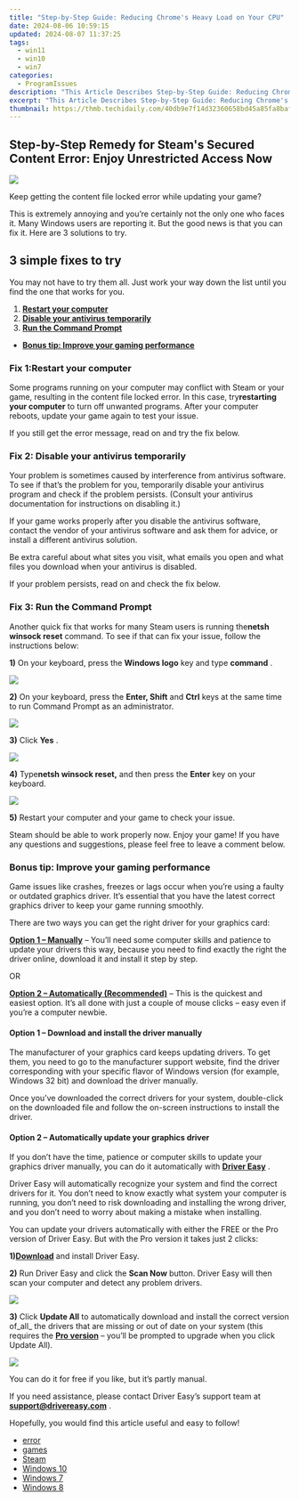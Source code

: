 ```yaml
---
title: "Step-by-Step Guide: Reducing Chrome's Heavy Load on Your CPU"
date: 2024-08-06 10:59:15
updated: 2024-08-07 11:37:25
tags:
  - win11
  - win10
  - win7
categories:
  - ProgramIssues
description: "This Article Describes Step-by-Step Guide: Reducing Chrome's Heavy Load on Your CPU"
excerpt: "This Article Describes Step-by-Step Guide: Reducing Chrome's Heavy Load on Your CPU"
thumbnail: https://thmb.techidaily.com/40db9e7f14d32360658bd45a85fa8baf591a4c12413f48e4137aa1f90c61fa60.jpg
---
```


## Step-by-Step Remedy for Steam's Secured Content Error: Enjoy Unrestricted Access Now

![](https://images.drivereasy.com/wp-content/uploads/2019/08/image-375.png)

Keep getting the content file locked error while updating your game?

 This is extremely annoying and you’re certainly not the only one who faces it. Many Windows users are reporting it. But the good news is that you can fix it. Here are 3 solutions to try.

## 3 simple fixes to try

 You may not have to try them all. Just work your way down the list until you find the one that works for you.

1. **[Restart your computer](https://tools.techidaily.com/drivereasy/download/)**
2. **[Disable your antivirus temporarily](https://tools.techidaily.com/drivereasy/download/)**
3. **[Run the Command Prompt](https://tools.techidaily.com/drivereasy/download/)**

* **[Bonus tip: Improve your gaming performance](https://tools.techidaily.com/drivereasy/download/)**

### Fix 1:**Restart your computer**

 Some programs running on your computer may conflict with Steam or your game, resulting in the content file locked error. In this case, try**restarting your computer** to turn off unwanted programs. After your computer reboots, update your game again to test your issue.

If you still get the error message, read on and try the fix below.

### Fix 2: Disable your antivirus temporarily

 Your problem is sometimes caused by interference from antivirus software. To see if that’s the problem for you, temporarily disable your antivirus program and check if the problem persists. (Consult your antivirus documentation for instructions on disabling it.)

 If your game works properly after you disable the antivirus software, contact the vendor of your antivirus software and ask them for advice, or install a different antivirus solution.

 Be extra careful about what sites you visit, what emails you open and what files you download when your antivirus is disabled.

If your problem persists, read on and check the fix below.

### Fix 3: Run the Command Prompt

 Another quick fix that works for many Steam users is running the**netsh winsock reset** command. To see if that can fix your issue, follow the instructions below:

**1)** On your keyboard, press the **Windows logo** key and type **command** .

![](https://images.drivereasy.com/wp-content/uploads/2019/06/image-421.png)

**2)** On your keyboard, press the **Enter, Shift**  and **Ctrl**  keys at the same time to run Command Prompt as an administrator.

![](https://images.drivereasy.com/wp-content/uploads/2019/08/keyboard-162134_1280-1-1024x512.png)

**3)**  Click **Yes** .

![](https://images.drivereasy.com/wp-content/uploads/2019/06/image-403.png)

**4)**  Type**netsh winsock reset,** and then press the **Enter**  key on your keyboard.

![](https://images.drivereasy.com/wp-content/uploads/2019/08/image-374.png)

**5)** Restart your computer and your game to check your issue.

 Steam should be able to work properly now. Enjoy your game! If you have any questions and suggestions, please feel free to leave a comment below.

### Bonus tip: Improve your gaming performance

 Game issues like crashes, freezes or lags occur when you’re using a faulty or outdated graphics driver. It’s essential that you have the latest correct graphics driver to keep your game running smoothly.

There are two ways you can get the right driver for your graphics card:

**[Option 1 – Manually](https://tools.techidaily.com/drivereasy/download/)**  – You’ll need some computer skills and patience to update your drivers this way, because you need to find exactly the right the driver online, download it and install it step by step.

OR

**[Option 2 – Automatically (Recommended)](https://www.drivereasy.com/knowledge/steam-content-file-locked-error/#d2)**  – This is the quickest and easiest option. It’s all done with just a couple of mouse clicks – easy even if you’re a computer newbie.

#### **Option 1 – Download and install the driver manually**

 The manufacturer of your graphics card keeps updating drivers. To get them, you need to go to the manufacturer support website, find the driver corresponding with your specific flavor of Windows version (for example, Windows 32 bit) and download the driver manually.

 Once you’ve downloaded the correct drivers for your system, double-click on the downloaded file and follow the on-screen instructions to install the driver.

#### Option 2 – Automatically update your graphics driver

 If you don’t have the time, patience or computer skills to update your graphics driver manually, you can do it automatically with **[Driver Easy](https://tools.techidaily.com/drivereasy/download/)**  .

 Driver Easy will automatically recognize your system and find the correct drivers for it. You don’t need to know exactly what system your computer is running, you don’t need to risk downloading and installing the wrong driver, and you don’t need to worry about making a mistake when installing.

 You can update your drivers automatically with either the FREE or the Pro version of Driver Easy. But with the Pro version it takes just 2 clicks:

 **1)[Download](https://tools.techidaily.com/drivereasy/download/)**  and install Driver Easy.

**2)** Run Driver Easy and click the **Scan Now** button. Driver Easy will then scan your computer and detect any problem drivers.

![](https://images.drivereasy.com/wp-content/uploads/2019/06/image-357.png)

**3)**  Click **Update All** to automatically download and install the correct version of_all_ the drivers that are missing or out of date on your system (this requires the **[Pro version](https://tools.techidaily.com/drivereasy/download/)**  – you’ll be prompted to upgrade when you click Update All).

![](https://images.drivereasy.com/wp-content/uploads/2019/06/image-358.png)

 You can do it for free if you like, but it’s partly manual.

 If you need assistance, please contact Driver Easy’s support team at [**support@drivereasy.com**](https://tools.techidaily.com/drivereasy/download/) .

Hopefully, you would find this article useful and easy to follow!

* [error](https://tools.techidaily.com/drivereasy/download/)
* [games](https://tools.techidaily.com/drivereasy/download/)
* [Steam](https://tools.techidaily.com/drivereasy/download/)
* [Windows 10](https://tools.techidaily.com/drivereasy/download/)
* [Windows 7](https://tools.techidaily.com/drivereasy/download/)
* [Windows 8](https://tools.techidaily.com/drivereasy/download/)

<ins class="adsbygoogle"
     style="display:block"
     data-ad-format="autorelaxed"
     data-ad-client="ca-pub-7571918770474297"
     data-ad-slot="1223367746"></ins>



<ins class="adsbygoogle"
     style="display:block"
     data-ad-client="ca-pub-7571918770474297"
     data-ad-slot="8358498916"
     data-ad-format="auto"
     data-full-width-responsive="true"></ins>
